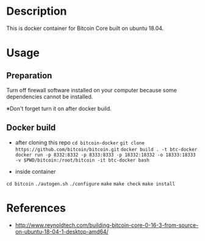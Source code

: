# Description
This is docker container for Bitcoin Core built on ubuntu 18.04.

# Usage

## Preparation
Turn off firewall software installed on your computer because some dependencies cannot be installed.

※Don't forget turn it on after docker build.

## Docker build
- after cloning this repo
`cd bitcoin-docker`
`git clone https://github.com/bitcoin/bitcoin.git`
`docker build . -t btc-docker`
`docker run -p 8332:8332 -p 8333:8333 -p 18332:18332 -o 18333:18333 -v $PWD/bitcoin:/root/bitcoin -it btc-docker bash`

- inside container

`cd bitcoin`
`./autogen.sh`
`./configure`
`make`
`make check`
`make install`

# References
- http://www.reynoldtech.com/building-bitcoin-core-0-16-3-from-source-on-ubuntu-18-04-1-desktop-amd64/